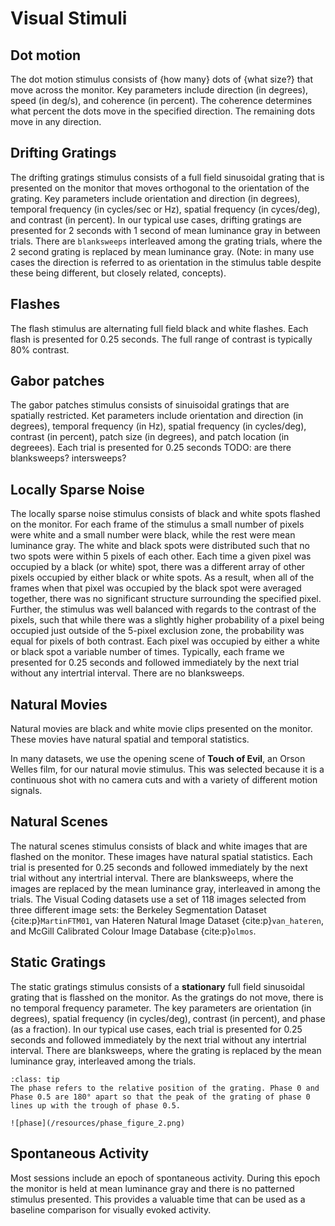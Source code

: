 # Visual Stimuli

## Dot motion
The dot motion stimulus consists of {how many} dots of {what size?} that move across the monitor. Key parameters include direction (in degrees), speed (in deg/s), and coherence (in percent). The coherence determines what percent the dots move in the specified direction. The remaining dots move in any direction.

## Drifting Gratings
The drifting gratings stimulus consists of a full field sinusoidal grating that is presented on the monitor that moves orthogonal to the orientation of the grating. Key parameters include orientation and direction (in degrees), temporal frequency (in cycles/sec or Hz), spatial frequency (in cyces/deg), and contrast (in percent). In our typical use cases, drifting gratings are presented for 2 seconds with 1 second of mean luminance gray in between trials. There are `blanksweeps` interleaved among the grating trials, where the 2 second grating is replaced by mean luminance gray. (Note: in many use cases the direction is referred to as orientation in the stimulus table despite these being different, but closely related, concepts).

## Flashes
The flash stimulus are alternating full field black and white flashes. Each flash is presented for 0.25 seconds. The full range of contrast is typically 80% contrast. 

## Gabor patches
The gabor patches stimulus consists of sinuisoidal gratings that are spatially restricted. Ket parameters include orientation and direction (in degrees), temporal frequency (in Hz), spatial frequency (in cycles/deg), contrast (in percent), patch size (in degrees), and patch location (in degreees). Each trial is presented for 0.25 seconds TODO: are there blanksweeps? intersweeps?

## Locally Sparse Noise
The locally sparse noise stimulus consists of black and white spots flashed on the monitor. For each frame of the stimulus a small number of pixels were white and a small number were black, while the rest were mean luminance gray. The white and black spots were distributed such that no two spots were within 5 pixels of each other. Each time a given pixel was occupied by a black (or white) spot, there was a different array of other pixels occupied by either black or white spots. As a result, when all of the frames when that pixel was occupied by the black spot were averaged together, there was no significant structure surrounding the specified pixel. Further, the stimulus was well balanced with regards to the contrast of the pixels, such that while there was a slightly higher probability of a pixel being occupied just outside of the 5-pixel exclusion zone, the probability was equal for pixels of both contrast. Each pixel was occupied by either a white or black spot a variable number of times. Typically, each frame we presented for 0.25 seconds and followed immediately by the next trial without any intertrial interval. There are no blanksweeps.

## Natural Movies
Natural movies are black and white movie clips presented on the monitor. These movies have natural spatial and temporal statistics.

In many datasets, we use the opening scene of <b>Touch of Evil</b>, an Orson Welles film, for our natural movie stimulus. This was selected because it is a continuous shot with no camera cuts and with a variety of different motion signals. 

## Natural Scenes
The natural scenes stimulus consists of black and white images that are flashed on the monitor. These images have natural spatial statistics. Each trial is presented for 0.25 seconds and followed immediately by the next trial without any intertrial interval. There are blanksweeps, where the images are replaced by the mean luminance gray, interleaved in among the trials. The Visual Coding datasets use a set of 118 images selected from three different image sets: the Berkeley Segmentation Dataset {cite:p}`MartinFTM01`, van Hateren Natural Image Dataset {cite:p}`van_hateren`, and McGill Calibrated Colour Image Database {cite:p}`olmos`.

## Static Gratings
The static gratings stimulus consists of a <b>stationary</b> full field sinusoidal grating that is flasshed on the monitor. As the gratings do not move, there is no temporal frequency parameter. The key parameters are orientation (in degrees), spatial frequency (in cycles/deg), contrast (in percent), and phase (as a fraction). In our typical use cases, each trial is presented for 0.25 seconds and followed immediately by the next trial without any intertrial interval. There are blanksweeps, where the grating is replaced by the mean luminance gray, interleaved among the trials.

```{admonition} What is the phase of the grating?
:class: tip
The phase refers to the relative position of the grating. Phase 0 and Phase 0.5 are 180° apart so that the peak of the grating of phase 0 lines up with the trough of phase 0.5.

![phase](/resources/phase_figure_2.png)
```

## Spontaneous Activity
Most sessions include an epoch of spontaneous activity. During this epoch the monitor is held at mean luminance gray and there is no patterned stimulus presented. This provides a valuable time that can be used as a baseline comparison for visually evoked activity.
